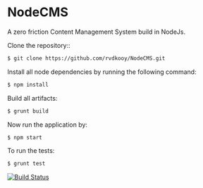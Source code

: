 NodeCMS
=======

A zero friction Content Management System build in NodeJs.

Clone the repository::
```bash
$ git clone https://github.com/rvdkooy/NodeCMS.git
```   

Install all node dependencies by running the following command:
```bash
$ npm install
``` 

Build all artifacts:  
```bash
$ grunt build
``` 

Now run the application by:
```bash
$ npm start
```

To run the tests:
```bash
$ grunt test
```

[![Build Status](https://travis-ci.org/rvdkooy/NodeCMS.svg?branch=master)](https://travis-ci.org/rvdkooy/NodeCMS) 